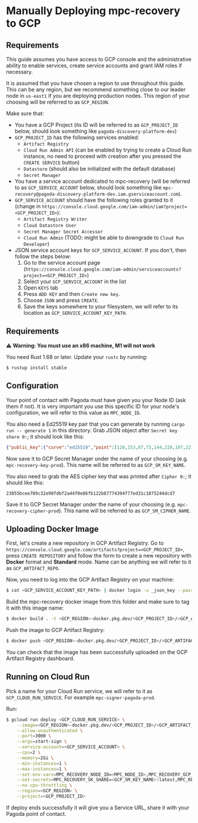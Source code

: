 # Manually Deploying mpc-recovery to GCP

## Requirements

This guide assumes you have access to GCP console and the administrative ability to enable services, create service accounts and grant IAM roles if necessary.

It is assumed that you have chosen a region to use throughout this guide. This can be any region, but we recommend something close to our leader node in `us-east1` if you are deploying production nodes. This region of your choosing will be referred to as `GCP_REGION`.

Make sure that:
* You have a GCP Project (its ID will be referred to as `GCP_PROJECT_ID` below, should look something like `pagoda-discovery-platform-dev`)
* `GCP_PROJECT_ID` has the following services enabled:
    * `Artifact Registry`
    * `Cloud Run Admin API` (can be enabled by trying to create a Cloud Run instance, no need to proceed with creation after you pressed the `CREATE SERVICE` button)
    * `Datastore` (should also be initialized with the default database)
    * `Secret Manager`
* You have a service account dedicated to mpc-recovery (will be referred to as `GCP_SERVICE_ACCOUNT` below, should look something like `mpc-recovery@pagoda-discovery-platform-dev.iam.gserviceaccount.com`).
* `GCP_SERVICE_ACCOUNT` should have the following roles granted to it (change in `https://console.cloud.google.com/iam-admin/iam?project=<GCP_PROJECT_ID>`):
    * `Artifact Registry Writer`
    * `Cloud Datastore User`
    * `Secret Manager Secret Accessor`
    * `Cloud Run Admin` (TODO: might be able to downgrade to `Cloud Run Developer`)
* JSON service account keys for `GCP_SERVICE_ACCOUNT`. If you don't, then follow the steps below:
    1. Go to the service account page (`https://console.cloud.google.com/iam-admin/serviceaccounts?project=<GCP_PROJECT_ID>`)
    2. Select your `GCP_SERVICE_ACCOUNT` in the list
    3. Open `KEYS` tab
    4. Press `ADD KEY` and then `Create new key`.
    5. Choose `JSON` and press `CREATE`.
    6. Save the keys somewhere to your filesystem, we will refer to its location as `GCP_SERVICE_ACCOUNT_KEY_PATH`.

## Requirements

⚠️ **Warning: You must use an x86 machine, M1 will not work**

You need Rust 1.68 or later. Update your `rustc` by running:

```
$ rustup install stable
```

## Configuration

Your point of contact with Pagoda must have given you your Node ID (ask them if not). It is very important you use this specific ID for your node's configuration, we will refer to this value as `MPC_NODE_ID`.

[TODO]: <> (Change key serialization format to a more conventional format so that users can generate it outside of mpc-recovery)

You also need a Ed25519 key pair that you can generate by running `cargo run -- generate 1` in this directory. Grab JSON object after `Secret key share 0:`; it should look like this:
```json
{"public_key":{"curve":"ed25519","point":[120,153,87,73,144,228,107,221,163,76,41,132,123,208,73,71,110,235,204,191,174,106,225,69,38,145,165,76,132,201,55,152]},"expanded_private_key":{"prefix":{"curve":"ed25519","scalar":[180,110,118,232,35,24,127,100,6,137,244,195,8,154,150,22,214,43,134,73,234,67,255,249,99,157,120,6,163,88,178,12]},"private_key":{"curve":"ed25519","scalar":[160,85,170,73,186,103,158,30,156,142,160,162,253,246,210,214,173,162,39,244,145,241,58,148,63,211,218,241,11,70,235,89]}}}
```

Now save it to GCP Secret Manager under the name of your choosing (e.g. `mpc-recovery-key-prod`). This name will be referred to as `GCP_SM_KEY_NAME`.

You also need to grab the AES cipher key that was printed after `Cipher 0:`; it should like this:

```
23855bcee709c32e98fdbf2a44f0e86fb122b87774394f77ed31c1875244dcd7
```

Save it to GCP Secret Manager under the name of your choosing (e.g. `mpc-recovery-cipher-prod`). This name will be referred to as `GCP_SM_CIPHER_NAME`.

## Uploading Docker Image

First, let's create a new repository in GCP Artifact Registry. Go to `https://console.cloud.google.com/artifacts?project=<GCP_PROJECT_ID>`, press `CREATE REPOSITORY` and follow the form to create a new repository with **Docker** format and **Standard** mode. Name can be anything we will refer to it as `GCP_ARTIFACT_REPO`.

Now, you need to log into the GCP Artifact Registry on your machine:

```bash
$ cat <GCP_SERVICE_ACCOUNT_KEY_PATH> | docker login -u _json_key --password-stdin https://<GCP_REGION>-docker.pkg.dev
```

Build the mpc-recovery docker image from this folder and make sure to tag it with this image name:

```bash
$ docker build . -t <GCP_REGION>-docker.pkg.dev/<GCP_PROJECT_ID>/<GCP_ARTIFACT_REPO>/mpc-recovery
```

Push the image to GCP Artifact Registry:

```bash
$ docker push <GCP_REGION>-docker.pkg.dev/<GCP_PROJECT_ID>/<GCP_ARTIFACT_REPO>/mpc-recovery
```

You can check that the image has been successfully uploaded on the GCP Artifact Registry dashboard.

## Running on Cloud Run

Pick a name for your Cloud Run service, we will refer to it as `GCP_CLOUD_RUN_SERVICE`. For example `mpc-signer-pagoda-prod`.

Run:

```bash
$ gcloud run deploy <GCP_CLOUD_RUN_SERVICE> \
    --image=<GCP_REGION>-docker.pkg.dev/<GCP_PROJECT_ID>/<GCP_ARTIFACT_REPO>/mpc-recovery \
    --allow-unauthenticated \
    --port=3000 \
    --args=start-sign \
    --service-account=<GCP_SERVICE_ACCOUNT> \
    --cpu=2 \
    --memory=2Gi \
    --min-instances=1 \
    --max-instances=1 \
    --set-env-vars=MPC_RECOVERY_NODE_ID=<MPC_NODE_ID>,MPC_RECOVERY_GCP_PROJECT_ID=<GCP_PROJECT_ID>,MPC_RECOVERY_WEB_PORT=3000,RUST_LOG=mpc_recovery=debug,ALLOWED_OIDC_PROVIDERS='{"entries":[{"issuer":"https://securetoken.google.com/near-fastauth-prod","audience":"near-fastauth-prod"}]}' \
    --set-secrets=MPC_RECOVERY_SK_SHARE=<GCP_SM_KEY_NAME>:latest,MPC_RECOVERY_CIPHER_KEY=<GCP_SM_CIPHER_NAME>:latest \
    --no-cpu-throttling \
    --region=<GCP_REGION> \
    --project=<GCP_PROJECT_ID>
```

If deploy ends successfully it will give you a Service URL, share it with your Pagoda point of contact.
